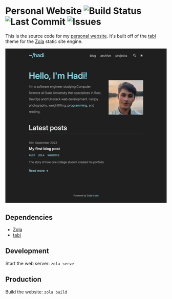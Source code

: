 # Personal Website ![Build Status](https://img.shields.io/github/actions/workflow/status/hadichaudhri/hadichaudhri.github.io/pages%2Fpages-build-deployment?style=flat-square&labelColor=202b2d&color=087e96) ![Last Commit](https://img.shields.io/github/last-commit/hadichaudhri/hadichaudhri.github.io?style=flat-square&labelColor=202b2d&color=087e96) ![Issues](https://img.shields.io/github/issues/hadichaudhri/hadichaudhri.github.io?style=flat-square&labelColor=202b2d&color=087e96)

This is the source code for my [personal website](https://hadichaudhri.github.io). It's built off of the [tabi](https://github.com/welpo/tabi) theme for the [Zola](https://www.getzola.org/) static site engine.

![Site Screenshot](./static/img/site_preview.png)

## Dependencies

-   [Zola](https://www.getzola.org/)
-   [tabi](https://github.com/welpo/tabi)

## Development

Start the web server: `zola serve`

## Production

Build the website: `zola build`

